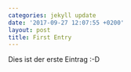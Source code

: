 ```yaml
---
categories: jekyll update
date: '2017-09-27 12:07:55 +0200'
layout: post
title: First Entry
---
```

Dies ist der erste Eintrag :-D
